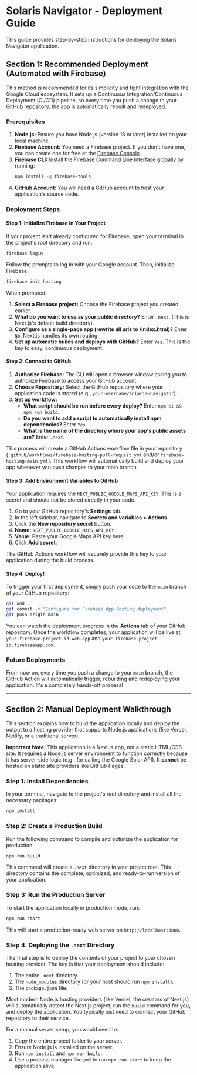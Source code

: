 
# Solaris Navigator - Deployment Guide

This guide provides step-by-step instructions for deploying the Solaris Navigator application.

## Section 1: Recommended Deployment (Automated with Firebase)

This method is recommended for its simplicity and tight integration with the Google Cloud ecosystem. It sets up a Continuous Integration/Continuous Deployment (CI/CD) pipeline, so every time you push a change to your GitHub repository, the app is automatically rebuilt and redeployed.

### Prerequisites

1.  **Node.js:** Ensure you have Node.js (version 18 or later) installed on your local machine.
2.  **Firebase Account:** You need a Firebase project. If you don't have one, you can create one for free at the [Firebase Console](https://console.firebase.google.com/).
3.  **Firebase CLI:** Install the Firebase Command Line Interface globally by running:
    ```bash
    npm install -g firebase-tools
    ```
4.  **GitHub Account:** You will need a GitHub account to host your application's source code.

### Deployment Steps

#### Step 1: Initialize Firebase in Your Project

If your project isn't already configured for Firebase, open your terminal in the project's root directory and run:

```bash
firebase login
```

Follow the prompts to log in with your Google account. Then, initialize Firebase:

```bash
firebase init hosting
```

When prompted:

1.  **Select a Firebase project:** Choose the Firebase project you created earlier.
2.  **What do you want to use as your public directory?** Enter `.next`. (This is Next.js's default build directory).
3.  **Configure as a single-page app (rewrite all urls to /index.html)?** Enter `No`. Next.js handles its own routing.
4.  **Set up automatic builds and deploys with GitHub?** Enter `Yes`. This is the key to easy, continuous deployment.

#### Step 2: Connect to GitHub

1.  **Authorize Firebase:** The CLI will open a browser window asking you to authorize Firebase to access your GitHub account.
2.  **Choose Repository:** Select the GitHub repository where your application code is stored (e.g., `your-username/solaris-navigator`).
3.  **Set up workflow:**
    *   **What script should be run before every deploy?** Enter `npm ci && npm run build`.
    *   **Do you want to add a script to automatically install npm dependencies?** Enter `Yes`.
    *   **What is the name of the directory where your app's public assets are?** Enter `.next`.

This process will create a GitHub Actions workflow file in your repository (`.github/workflows/firebase-hosting-pull-request.yml` and/or `firebase-hosting-main.yml`). This workflow will automatically build and deploy your app whenever you push changes to your main branch.

#### Step 3: Add Environment Variables to GitHub

Your application requires the `NEXT_PUBLIC_GOOGLE_MAPS_API_KEY`. This is a secret and should not be stored directly in your code.

1.  Go to your GitHub repository's **Settings** tab.
2.  In the left sidebar, navigate to **Secrets and variables > Actions**.
3.  Click the **New repository secret** button.
4.  **Name:** `NEXT_PUBLIC_GOOGLE_MAPS_API_KEY`
5.  **Value:** Paste your Google Maps API key here.
6.  Click **Add secret**.

The GitHub Actions workflow will securely provide this key to your application during the build process.

#### Step 4: Deploy!

To trigger your first deployment, simply push your code to the `main` branch of your GitHub repository:

```bash
git add .
git commit -m "Configure for Firebase App Hosting deployment"
git push origin main
```

You can watch the deployment progress in the **Actions** tab of your GitHub repository. Once the workflow completes, your application will be live at `your-firebase-project-id.web.app` and `your-firebase-project-id.firebaseapp.com`.

### Future Deployments

From now on, every time you push a change to your `main` branch, the GitHub Action will automatically trigger, rebuilding and redeploying your application. It's a completely hands-off process!

---

## Section 2: Manual Deployment Walkthrough

This section explains how to build the application locally and deploy the output to a hosting provider that supports Node.js applications (like Vercel, Netlify, or a traditional server).

**Important Note:** This application is a Next.js app, not a static HTML/CSS site. It requires a Node.js server environment to function correctly because it has server-side logic (e.g., for calling the Google Solar API). It **cannot** be hosted on static site providers like GitHub Pages.

### Step 1: Install Dependencies

In your terminal, navigate to the project's root directory and install all the necessary packages:

```bash
npm install
```

### Step 2: Create a Production Build

Run the following command to compile and optimize the application for production:

```bash
npm run build
```

This command will create a `.next` directory in your project root. This directory contains the complete, optimized, and ready-to-run version of your application.

### Step 3: Run the Production Server

To start the application locally in production mode, run:

```bash
npm run start
```

This will start a production-ready web server on `http://localhost:3000`.

### Step 4: Deploying the `.next` Directory

The final step is to deploy the contents of your project to your chosen hosting provider. The key is that your deployment should include:

1.  The entire `.next` directory.
2.  The `node_modules` directory (or your host should run `npm install`).
3.  The `package.json` file.

Most modern Node.js hosting providers (like Vercel, the creators of Next.js) will automatically detect the Next.js project, run the `build` command for you, and deploy the application. You typically just need to connect your GitHub repository to their service.

For a manual server setup, you would need to:
1.  Copy the entire project folder to your server.
2.  Ensure Node.js is installed on the server.
3.  Run `npm install` and `npm run build`.
4.  Use a process manager like `pm2` to run `npm run start` to keep the application alive.
